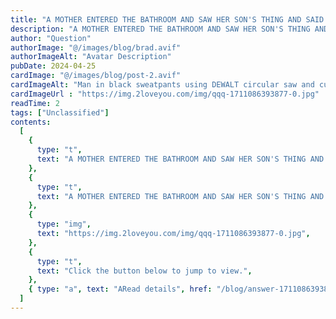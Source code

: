 ```yaml
---
title: "A MOTHER ENTERED THE BATHROOM AND SAW HER SON'S THING AND SAID .."
description: "A MOTHER ENTERED THE BATHROOM AND SAW HER SON'S THING AND SAID .."
author: "Question"
authorImage: "@/images/blog/brad.avif"
authorImageAlt: "Avatar Description"
pubDate: 2024-04-25
cardImage: "@/images/blog/post-2.avif"
cardImageAlt: "Man in black sweatpants using DEWALT circular saw and cutting a wood plank"
cardImageUrl : "https://img.2loveyou.com/img/qqq-1711086393877-0.jpg"
readTime: 2
tags: ["Unclassified"]
contents:
  [
    {
      type: "t",
      text: "A MOTHER ENTERED THE BATHROOM AND SAW HER SON'S THING AND SAID ..",
    },
    {
      type: "t",
      text: "A MOTHER ENTERED THE BATHROOM AND SAW HER SON'S THING AND SAID ..",
    },
    {
      type: "img",
      text: "https://img.2loveyou.com/img/qqq-1711086393877-0.jpg",
    },
    {
      type: "t",
      text: "Click the button below to jump to view.",
    },
    { type: "a", text: "ARead details", href: "/blog/answer-1711086393877-486883/" },
  ]
---
```

